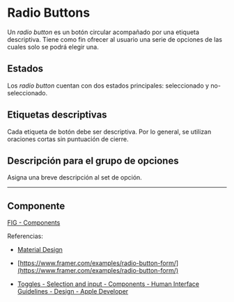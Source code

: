 # Radio Buttons

Un _radio button_ es un botón circular acompañado por una etiqueta descriptiva. Tiene como fin ofrecer al usuario una serie de opciones de las cuales solo se podrá elegir una.

## Estados

Los _radio button_ cuentan con dos estados principales: seleccionado y no-seleccionado.

## Etiquetas descriptivas

Cada etiqueta de botón debe ser descriptiva. Por lo general, se utilizan oraciones cortas sin puntuación de cierre.

## Descripción para el grupo de opciones

Asigna una breve descripción al set de opción.

---

## Componente 

[FIG - Components](https://www.figma.com/file/adTpzuue9VJyGt5D6bb45F/FIG---Components?node-id=2226%3A2475)

Referencias:

-   [Material Design](https://material.io/components/radio-buttons#usage)
    
-   [https://www.framer.com/examples/radio-button-form/](https://www.framer.com/examples/radio-button-form/)
    
-   [Toggles - Selection and input - Components - Human Interface Guidelines - Design - Apple Developer](https://developer.apple.com/design/human-interface-guidelines/macos/buttons/radio-buttons/)